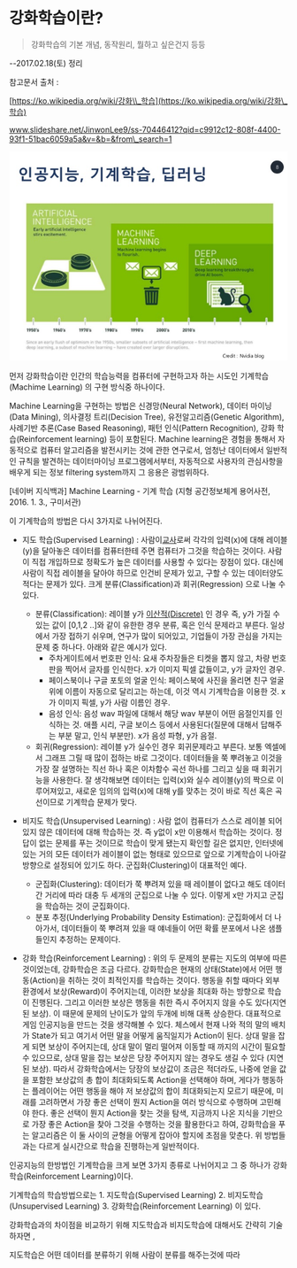 # 강화학습이란?

> 강화학습의 기본 개념, 동작원리, 뭘하고 싶은건지 등등

--2017.02.18\(토\) 정리

참고문서 출처 :

[https://ko.wikipedia.org/wiki/강화\\_학습](https://ko.wikipedia.org/wiki/강화\_학습)

www.slideshare.net/JinwonLee9/ss-70446412?qid=c9912c12-808f-4400-93f1-51bac6059a5a&v=&b=&from\_search=1

![](/assets/import.png)

먼저 강화학습이란 인간의 학습능력을 컴퓨터에 구현하고자 하는 시도인 기계학습\(Machime Learning\) 의 구현 방식중 하나이다.

Machine Learning을 구현하는 방법은 신경망\(Neural Network\), 데이터 마이닝\(Data Mining\), 의사결정 트리\(Decision Tree\), 유전알고리즘\(Genetic Algorithm\), 사례기반 추론\(Case Based Reasoning\), 패턴 인식\(Pattern Recognition\), 강화 학습\(Reinforcement learning\) 등이 포함된다. Machine learning은 경험을 통해서 자동적으로 컴퓨터 알고리즘을 발전시키는 것에 관한 연구로서, 엄청난 데이터에서 일반적인 규칙을 발견하는 데이터마이닝 프로그램에서부터, 자동적으로 사용자의 관심사항을 배우게 되는 정보 filtering system까지 그 응용은 광범위하다.

\[네이버 지식백과\] Machine Learning - 기계 학습 \(지형 공간정보체계 용어사전, 2016. 1. 3., 구미서관\)

이 기계학습의 방법은 다시 3가지로 나뉘어진다.

* 지도 학습\(Supervised Learning\) : 사람이[교사](http://namu.mirror.wiki/w/%EA%B5%90%EC%82%AC)로써 각각의 입력\(x\)에 대해 레이블\(y\)을 달아놓은 데이터를 컴퓨터한테 주면 컴퓨터가 그것을 학습하는 것이다. 사람이 직접 개입하므로 정확도가 높은 데이터를 사용할 수 있다는 장점이 있다. 대신에 사람이 직접 레이블을 달아야 하므로 인건비 문제가 있고, 구할 수 있는 데이터양도 적다는 문제가 있다. 크게 분류\(Classification\)과 회귀\(Regression\) 으로 나눌 수 있다.
  * 분류\(Classification\): 레이블 y가
    [이산적\(Discrete\)](http://namu.mirror.wiki/w/%EC%9D%B4%EC%82%B0%EC%88%98%ED%95%99)
    인 경우 즉, y가 가질 수 있는 값이 \[0,1,2 ..\]와 같이 유한한 경우 분류, 혹은 인식 문제라고 부른다. 일상에서 가장 접하기 쉬우며, 연구가 많이 되어있고, 기업들이 가장 관심을 가지는 문제 중 하나다. 아래와 같은 예시가 있다.
    * 주차게이트에서 번호판 인식: 요새 주차장들은 티켓을 뽑지 않고, 차량 번호판을 찍어서 글자를 인식한다. x가 이미지 픽셀 값들이고, y가 글자인 경우.
    * 페이스북이나 구글 포토의 얼굴 인식: 페이스북에 사진을 올리면 친구 얼굴 위에 이름이 자동으로 달리고는 하는데, 이것 역시 기계학습을 이용한 것. x가 이미지 픽셀, y가 사람 이름인 경우.
    * 음성 인식: 음성 wav 파일에 대해서 해당 wav 부분이 어떤 음절인지를 인식하는 것. 애플 시리, 구글 보이스 등에서 사용된다\(질문에 대해서 답해주는 부분 말고, 인식 부분만\). x가 음성 파형, y가 음절.
  * 회귀\(Regression\): 레이블 y가 실수인 경우 회귀문제라고 부른다. 보통 엑셀에서 그래프 그릴 때 많이 접하는 바로 그것이다. 데이터들을 쭉 뿌려놓고 이것을 가장 잘 설명하는 직선 하나 혹은 이차함수 곡선 하나를 그리고 싶을 때 회귀기능을 사용한다. 잘 생각해보면 데이터는 입력\(x\)와 실수 레이블\(y\)의 짝으로 이루어져있고, 새로운 임의의 입력\(x\)에 대해 y를 맞추는 것이 바로 직선 혹은 곡선이므로 기계학습 문제가 맞다.

* 비지도 학습\(Unsupervised Learning\) : 사람 없이 컴퓨터가 스스로 레이블 되어 있지 않은 데이터에 대해 학습하는 것. 즉 y없이 x만 이용해서 학습하는 것이다. 정답이 없는 문제를 푸는 것이므로 학습이 맞게 됐는지 확인할 길은 없지만, 인터넷에 있는 거의 모든 데이터가 레이블이 없는 형태로 있으므로 앞으로 기계학습이 나아갈 방향으로 설정되어 있기도 하다. 군집화\(Clustering\)이 대표적인 예다.
  * 군집화\(Clustering\): 데이터가 쭉 뿌려져 있을 때 레이블이 없다고 해도 데이터간 거리에 따라 대충 두 세개의 군집으로 나눌 수 있다. 이렇게 x만 가지고 군집을 학습하는 것이 군집화이다.
  * 분포 추정\(Underlying Probability Density Estimation\): 군집화에서 더 나아가서, 데이터들이 쭉 뿌려져 있을 때 얘네들이 어떤 확률 분포에서 나온 샘플들인지 추정하는 문제이다.

* 강화 학습\(Reinforcement Learning\) : 위의 두 문제의 분류는 지도의 여부에 따른 것이었는데, 강화학습은 조금 다르다. 강화학습은 현재의 상태\(State\)에서 어떤 행동\(Action\)을 취하는 것이 최적인지를 학습하는 것이다. 행동을 취할 때마다 외부 환경에서 보상\(Reward\)이 주어지는데, 이러한 보상을 최대화 하는 방향으로 학습이 진행된다. 그리고 이러한 보상은 행동을 취한 즉시 주어지지 않을 수도 있다\(지연된 보상\). 이 때문에 문제의 난이도가 앞의 두개에 비해 대폭 상승한다. 대표적으로 게임 인공지능을 만드는 것을 생각해볼 수 있다. 체스에서 현재 나와 적의 말의 배치가 State가 되고 여기서 어떤 말을 어떻게 움직일지가 Action이 된다. 상대 말을 잡게 되면 보상이 주어지는데, 상대 말이 멀리 떨어져 이동할 때 까지의 시간이 필요할 수 있으므로, 상대 말을 잡는 보상은 당장 주어지지 않는 경우도 생길 수 있다 \(지연된 보상\). 따라서 강화학습에서는 당장의 보상값이 조금은 적더라도, 나중에 얻을 값을 포함한 보상값의 총 합이 최대화되도록 Action을 선택해야 하며, 게다가 행동하는 플레이어는 어떤 행동을 해야 저 보상값의 합이 최대화되는지 모르기 때문에, 미래를 고려하면서 가장 좋은 선택이 뭔지 Action을 여러 방식으로 수행하며 고민해야 한다. 좋은 선택이 뭔지 Action을 찾는 것을 탐색, 지금까지 나온 지식을 기반으로 가장 좋은 Action을 찾아 그것을 수행하는 것을 활용한다고 하여, 강화학습을 푸는 알고리즘은 이 둘 사이의 균형을 어떻게 잡아야 할지에 초점을 맞춘다. 위 방법들과는 다르게 실시간으로 학습을 진행하는게 일반적이다.







인공지능의 한방법인 기계학습을 크게 보면 3가지 종류로 나뉘어지고 그 중 하나가 강화학습\(Reinforcement Learning\)이다.

기계학습의 학습방법으로는 1. 지도학습\(Supervised Learning\) 2. 비지도학습\(Unsupervised Learning\) 3. 강화학습\(Reinforcement Learning\) 이 있다.

강화학습과의 차이점을 비교하기 위해 지도학습과 비지도학습에 대해서도 간략히 기술하자면 ,

지도학습은 어떤 데이터를 분류하기 위해 사람이 분류를 해주는것에  따라



























































